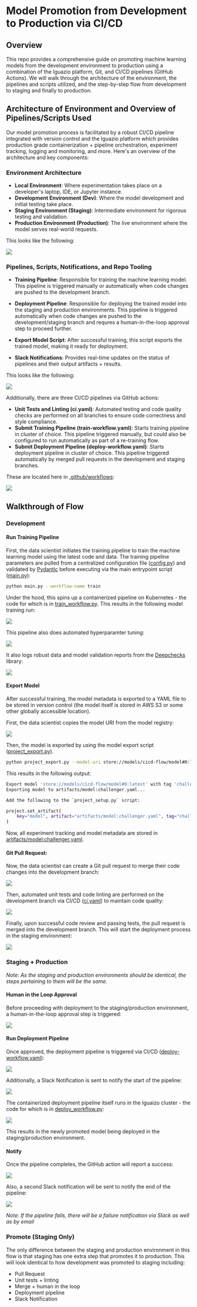 # Model Promotion from Development to Production via CI/CD

## Overview
This repo provides a comprehensive guide on promoting machine learning models from the development environment to production using a combination of the Iguazio platform, Git, and CI/CD pipelines (GitHub Actions). We will walk through the architecture of the environment, the pipelines and scripts utilized, and the step-by-step flow from development to staging and finally to production.

## Architecture of Environment and Overview of Pipelines/Scripts Used
Our model promotion process is facilitated by a robust CI/CD pipeline integrated with version control and the Iguazio platform which provides production grade containerization + pipeline orchestration, experiment tracking, logging and monitoring, and more. Here's an overview of the architecture and key components:

### Environment Architecture
- **Local Environment**: Where experimentation takes place on a developer's laptop, IDE, or Jupyter instance.
- **Development Environment (Dev)**: Where the model development and initial testing take place.
- **Staging Environment (Staging)**: Intermediate environment for rigorous testing and validation.
- **Production Environment (Production)**: The live environment where the model serves real-world requests.

This looks like the following:

![](docs/environment_architecture.png)

### Pipelines, Scripts, Notifications, and Repo Tooling
- **Training Pipeline**: Responsible for training the machine learning model. This pipeline is triggered manually or automatically when code changes are pushed to the development branch.

- **Deployment Pipeline**: Responsible for deploying the trained model into the staging and production environments. This pipeline is triggered automatically when code changes are pushed to the development/staging branch and requres a human-in-the-loop approval step to proceed further.

- **Export Model Script**: After successful training, this script exports the trained model, making it ready for deployment.

- **Slack Notifications**: Provides real-time updates on the status of pipelines and their output artifacts + results.

This looks like the following:

![](docs/pipelines_and_scripts.png)

Additionally, there are three CI/CD pipelines via GitHub actions:
- **Unit Tests and Linting (ci.yaml)**: Automated testing and code quality checks are performed on all branches to ensure code correctness and style compliance.
- **Submit Training Pipeline (train-workflow.yaml)**: Starts training pipeline in cluster of choice. This pipeline triggered manually, but could also be configured to run automatically as part of a re-training flow.
- **Submit Deployment Pipeline (deploy-workflow.yaml)**: Starts deployment pipeline in cluster of choice. This pipeline triggered automatically by merged pull requests in the deevlopment and staging branches.

These are located here in [.github/workflows](.github/workflows):

![](docs/cicd_pipelines.png)

## Walkthrough of Flow

### Development

#### Run Training Pipeline
First, the data scientist initiates the training pipeline to train the machine learning model using the latest code and data. The training pipeline parameters are pulled from a centralized configuration file ([config.py](config.py)) and validated by [Pydantic](https://docs.pydantic.dev/1.10/) before executing via the main entrypoint script ([main.py](main.py)):

```bash
python main.py --workflow-name train
```

Under the hood, this spins up a containerized pipeline on Kubernetes - the code for which is in [train_workflow.py](src/workflows/train_workflow.py). This results in the following model training run:

![](docs/training_pipeline.png)

This pipeline also does automated hyperparamter tuning:

![](docs/training_results.png)

It also logs robust data and model validation reports from the [Deepchecks](https://docs.deepchecks.com/stable/getting-started/welcome.html) library:

![](docs/training_model_validation.png)

#### Export Model
After successful training, the model metadata is exported to a YAML file to be stored in version control (the model itself is stored in AWS S3 or some other globally accessible location).

First, the data scientist copies the model URI from the model registry:

![](docs/model_uri.png)

Then, the model is exported by using the model export script ([project_export.py](project_export.py)). 

```bash
python project_export.py --model-uri store://models/cicd-flow/model#0:latest
```

This results in the following output:

```bash
Export model 'store://models/cicd-flow/model#0:latest' with tag 'challenger'? (yes/no): yes
Exporting model to artifacts/model:challenger.yaml...

Add the following to the `project_setup.py` script:

project.set_artifact(
    key="model", artifact="artifacts/model:challenger.yaml", tag="challenger"
)
```

Now, all experiment tracking and model metadata are stored in [artifacts/model:challenger.yaml](artifacts/model:challenger.yaml).

#### Git Pull Request:
Now, the data scientist can create a Git pull request to merge their code changes into the development branch:

![](docs/open_pr.png)

Then, automated unit tests and code linting are performed on the development branch via CI/CD ([ci.yaml](.github/workflows/ci.yaml)) to maintain code quality:

![](docs/unit_tests.png)

Finally, upon successful code review and passing tests, the pull request is merged into the development branch. This will start the deployment process in the staging environment:

![](docs/pr_merge_dev.png)

### Staging + Production
*Note: As the staging and production environments should be identical, the steps pertaining to them will be the same.*

#### Human in the Loop Approval
Before proceeding with deployment to the staging/production environment, a human-in-the-loop approval step is triggered:

![](docs/human_in_the_loop.png)

#### Run Deployment Pipeline
Once approved, the deployment pipeline is triggered via CI/CD ([deploy-workflow.yaml](.github/workflows/deploy-workflow.yaml)):

![](docs/start_deploy.png)

Additionally, a Slack Notification is sent to notify the start of the pipeline:

![](docs/slack_1.png)

The containerized deployment pipeline itself runs in the Iguaizo cluster - the code for which is in [deploy_workflow.py](src/workflows/deploy_workflow.py):

![](docs/deploy_pipeline.png)

This results in the newly promoted model being deployed in the staging/production environment.

#### Notify

Once the pipeline completes, the GitHub action will report a success:

![](docs/complete_deploy.png)

Also, a second Slack notification will be sent to notify the end of the pipeline:

![](docs/slack_2.png)

*Note: If the pipeline fails, there will be a failure notification via Slack as well as by email*

### Promote (Staging Only)
The only difference between the staging and production environment in this flow is that staging has one extra step that promotes it to production. This will look identical to how development was promoted to staging including:
- Pull Request
- Unit tests + linting
- Merge + human in the loop
- Deployment pipeline
- Slack Notification